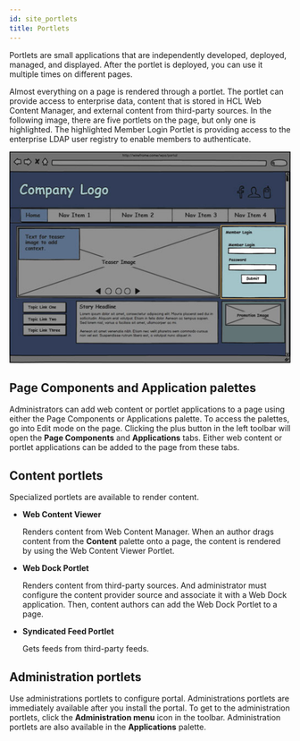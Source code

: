 ```yaml
---
id: site_portlets
title: Portlets
---
```


Portlets are small applications that are independently developed, deployed, managed, and displayed. After the portlet is deployed, you can use it multiple times on different pages.

Almost everything on a page is rendered through a portlet. The portlet can provide access to enterprise data, content that is stored in HCL Web Content Manager, and external content from third-party sources. In the following image, there are five portlets on the page, but only one is highlighted. The highlighted Member Login Portlet is providing access to the enterprise LDAP user registry to enable members to authenticate.

![Wireframe with one portlet highlighted. There are five portlets on the page.](../../../images/wireframe_portlet.jpg)

## Page Components and Application palettes

Administrators can add web content or portlet applications to a page using either the Page Components or Applications palette. To access the palettes, go into Edit mode on the page. Clicking the plus button in the left toolbar will open the **Page Components** and **Applications** tabs. Either web content or portlet applications can be added to the page from these tabs.

## Content portlets

Specialized portlets are available to render content.

-   **Web Content Viewer**

    Renders content from Web Content Manager. When an author drags content from the **Content** palette onto a page, the content is rendered by using the Web Content Viewer Portlet.

-   **Web Dock Portlet**

    Renders content from third-party sources. And administrator must configure the content provider source and associate it with a Web Dock application. Then, content authors can add the Web Dock Portlet to a page.

-   **Syndicated Feed Portlet**

    Gets feeds from third-party feeds.


## Administration portlets

Use administrations portlets to configure portal. Administrations portlets are immediately available after you install the portal. To get to the administration portlets, click the **Administration menu** icon in the toolbar. Administration portlets are also available in the **Applications** palette.

